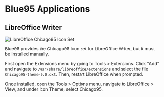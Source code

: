 # Blue95 Applications

## LibreOffice Writer

![LibreOffice Chicago95 Icon Set](https://blues.win/95/screenshot-libreoffice.png)

Blue95 provides the Chicago95 icon set for LibreOffice Writer, but it must be installed manually.

First open the Extensions menu by going to Tools > Extensions. Click "Add" and navigate to `/usr/share/libreoffice/extensions` and select the file `Chicago95-theme-0.0.oxt`. Then, restart LibreOffice when prompted.

Once installed, open the Tools > Options menu, navigate to LibreOffice > View, and under Icon Theme, select Chicago95.
